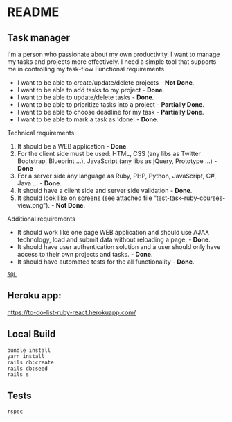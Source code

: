 # README

## Task manager
I'm a person who passionate about my own productivity. I want to
manage my tasks and projects more effectively. I need a simple tool that
supports me in controlling my task-flow
Functional requirements
- I want to be able to create/update/delete projects   - **Not Done**.
- I want to be able to add tasks to my project - **Done**.
- I want to be able to update/delete tasks - **Done**.
- I want to be able to prioritize tasks into a project - **Partially Done**.
- I want to be able to choose deadline for my task - **Partially Done**.
- I want to be able to mark a task as 'done' - **Done**.

Technical requirements
01. It should be a WEB application - **Done**.
02. For the client side must be used:
HTML, CSS (any libs as Twitter Bootstrap, Blueprint ...),
JavaScript (any libs as jQuery, Prototype ...) - **Done**
03. For a server side any language as Ruby, PHP, Python,
 JavaScript, C#, Java ... - **Done**.
04. It should have a client side and server side validation - **Done**.
05. It should look like on screens (see attached file
“test-task-ruby-courses-view.png”). - **Not Done**.

Additional requirements
- It should work like one page WEB application and should use AJAX
technology, load and submit data without reloading a page. - **Done**.
- It should have user authentication solution and a user should only
have access to their own projects and tasks. - **Done**.
 - It should have automated tests for the all functionality - **Done**.
 
[`SQL`](/sql.md)

## Heroku app:
https://to-do-list-ruby-react.herokuapp.com/

## Local Build

```
bundle install
yarn install
rails db:create
rails db:seed
rails s
```

## Tests

```
rspec
```